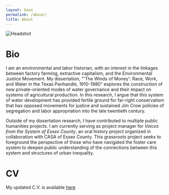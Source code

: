 ```yaml
---
layout: base
permalink: /about/
title: About
---
```


![Headshot](/Users/samhege/Documents/GitHub/sth60.github.io/docs/assets/images/hege_sam_headshot.jpeg)

# Bio

 I am an environmental and labor historian, with an interest in the linkages between factory farming, extractive capitalism, and the Environmental Justice Movement. My dissertation, "'The Winds of Money': Race, Work, and Water in the Texas Panhandle, 1910-1980" explores the construction of new private-oriented modes of water governance and their impact on systems of agricultural production. In this research, I argue that this system of water development has provided fertile ground for far-right conservatism that has opposed movements for justice and sustained Jim Crow policies of segregation and labor appropriation into the late twentieth century.


Outside of my dissertation research, I have contributed to multiple public humanities projects. I am currently serving as project manager for _Voices from the System of Essex County_, an oral history project organized in collaboration with CASA of Essex County. This grassroots project seeks to foreground the perspective of those who have navigated the foster care system to deepen public understanding of the connections between this system and structures of urban inequality. 

# CV 

My updated C.V. is available [here](https://drive.google.com/file/d/1eqsP19M5btTX-8MbyLAqbWfRCJztGaJB/view?usp=sharing)
